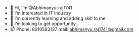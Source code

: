 - 👋 Hi, I’m @Abhimanyu-raj1741
- 👀 I’m interested in IT industry 
- 🌱 I’m currently learning and adding skill to me 
- 💞️ I’m looking to get opportunity .
- 📫 Phone: 8210583137 
     mail: abhimanyu.raj1741@gmail.com
     

<!---
Abhimanyu-raj1741/Abhimanyu-raj1741 is a ✨ special ✨ repository because its `README.md` (this file) appears on your GitHub profile.
You can click the Preview link to take a look at your changes.
--->
